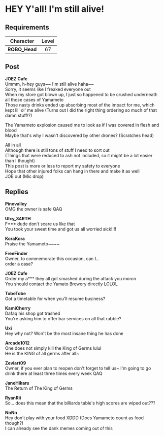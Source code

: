 # HEY Y'all! I'm still alive!
## Requirements
|  Character  |Level|
|-------------|:---:|
|**ROBO_Head**| 67  |

## Post
**JOEZ Cafe**<br>
Ummm, h\-hey guys\~\~ I'm still alive haha\~\~<br>
Sorry, it seems like I freaked everyone out<br>
When my store got blown up, I just so happened to be crushed underneath all those cases of Yamameto<br>
Those nasty drinks ended up absorbing most of the impact for me, which kept lil' ol' me alive (Turns out I did the right thing ordering so much of that damn stuff!?)

The Yamameto explosion caused me to look as if I was covered in flesh and blood<br>
Maybe that's why I wasn't discovered by other drones? (Scratches head)

All in all<br>
Although there is still tons of stuff I need to sort out<br>
(Things that were reduced to ash not included, so it might be a lot easier than I thought)<br>
This post is more or less to report my safety to everyone<br>
Hope that other injured folks can hang in there and make it as well<br>
JOE out (Mic drop)
## Replies
**Pinevalley**<br>
OMG the owner is safe QAQ

**Ulxy_34RTH**<br>
F\*\*\* dude don't scare us like that<br>
You took your sweet time and got us all worried sick!!!!

**KoraKora**<br>
Praise the Yamameto\~\~\~\~

**FreeFinder**<br>
Owner, to commemorate this occasion, can I...<br>
order a case?

**JOEZ Cafe**<br>
Order my a\*\*\* they all got smashed during the attack you moron<br>
You should contact the Yamato Brewery directly LOLOL

**TobeTobe**<br>
Got a timetable for when you'll resume business?

**KamiCherry**<br>
Dafaq his shop got trashed<br>
You're asking him to offer bar services on all that rubble?

**Uxi**<br>
Hey why not? Won't be the most insane thing he has done

**Arcade1012**<br>
One does not simply kill the King of Germs lulul<br>
He is the KING of all germs after all\~

**Zeviart09**<br>
Owner, if you ever plan to reopen don't forget to tell us\~ I'm going to go drink there at least three times every week QAQ

**JaneHikaru**<br>
The Return of The King of Germs

**RyanRii**<br>
So... does this mean that the billiards table's high scores are wiped out???

**NnNn**<br>
Hey don't play with your food XDDD (Does Yamameto count as food though?)<br>
I can already see the dank memes coming out of this

